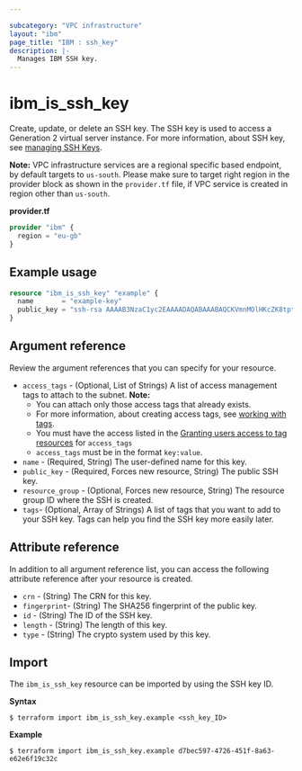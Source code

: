 ```yaml
---

subcategory: "VPC infrastructure"
layout: "ibm"
page_title: "IBM : ssh_key"
description: |-
  Manages IBM SSH key.
---
```


# ibm_is_ssh_key
Create, update, or delete an SSH key. The SSH key is used to access a Generation 2 virtual server instance. For more information, about SSH key, see [managing SSH Keys](https://cloud.ibm.com/docs/vpc?topic=vpc-ssh-keys).

**Note:** 
VPC infrastructure services are a regional specific based endpoint, by default targets to `us-south`. Please make sure to target right region in the provider block as shown in the `provider.tf` file, if VPC service is created in region other than `us-south`.

**provider.tf**

```terraform
provider "ibm" {
  region = "eu-gb"
}
```

## Example usage

```terraform
resource "ibm_is_ssh_key" "example" {
  name       = "example-key"
  public_key = "ssh-rsa AAAAB3NzaC1yc2EAAAADAQABAAABAQCKVmnMOlHKcZK8tpt3MP1lqOLAcqcJzhsvJcjscgVERRN7/9484SOBJ3HSKxxNG5JN8owAjy5f9yYwcUg+JaUVuytn5Pv3aeYROHGGg+5G346xaq3DAwX6Y5ykr2fvjObgncQBnuU5KHWCECO/4h8uWuwh/kfniXPVjFToc+gnkqA+3RKpAecZhFXwfalQ9mMuYGFxn+fwn8cYEApsJbsEmb0iJwPiZ5hjFC8wREuiTlhPHDgkBLOiycd20op2nXzDbHfCHInquEe/gYxEitALONxm0swBOwJZwlTDOB7C6y2dzlrtxr1L59m7pCkWI4EtTRLvleehBoj3u7jB4usR"
}
```

## Argument reference
Review the argument references that you can specify for your resource. 

- `access_tags`  - (Optional, List of Strings) A list of access management tags to attach to the subnet.
  **Note:**
    - You can attach only those access tags that already exists.
    - For more information, about creating access tags, see [working with tags](https://cloud.ibm.com/docs/account?topic=account-tag&interface=ui#create-access-console).
    - You must have the access listed in the [Granting users access to tag resources](https://cloud.ibm.com/docs/account?topic=account-access) for `access_tags`
    - `access_tags` must be in the format `key:value`.
- `name` - (Required, String) The user-defined name for this key.
- `public_key` - (Required, Forces new resource, String) The public SSH key.
- `resource_group` - (Optional, Forces new resource, String) The resource group ID where the SSH is created.
- `tags`- (Optional, Array of Strings) A list of tags that you want to add to your SSH key. Tags can help you find the SSH key more easily later.


## Attribute reference
In addition to all argument reference list, you can access the following attribute reference after your resource is created.

- `crn` - (String) The CRN for this key.
- `fingerprint`-  (String) The SHA256 fingerprint of the public key.
- `id` - (String) The ID of the SSH key.
- `length` - (String) The length of this key.
- `type` - (String) The crypto system used by this key.


## Import
The `ibm_is_ssh_key` resource can be imported by using the SSH key ID. 

**Syntax**

```
$ terraform import ibm_is_ssh_key.example <ssh_key_ID>
```

**Example**

```
$ terraform import ibm_is_ssh_key.example d7bec597-4726-451f-8a63-e62e6f19c32c
```
